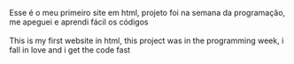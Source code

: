 Esse é o meu primeiro site em html, projeto foi na semana da programação, me apeguei e aprendi fácil os códigos
<br>
<br>
This is my first website in html, this project was in the programming week, i fall in love and i get the code fast
